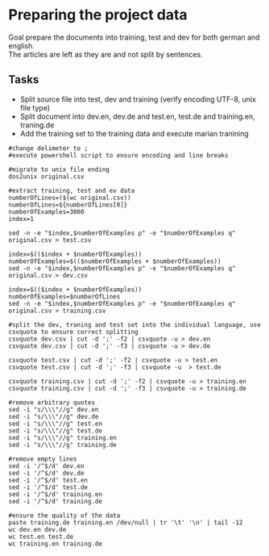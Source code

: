 # Preparing the project data 
Goal prepare the documents into training, test and dev for both german and english.  
The articles are left as they are and not split by sentences. 

## Tasks
 * Split source file into test, dev and training (verify encoding UTF-8, unix file type)
 * Split document into dev.en, dev.de and test.en, test.de and training.en, traning.de
 * Add the training set to the training data and execute marian tranining 

```
#change delimeter to ;
#execute powershell script to ensure encoding and line breaks

#migrate to unix file ending
dos2unix original.csv 

#extract training, test and ev data
numberOfLines=($(wc original.csv))
numberOfLines=${numberOfLines[0]}
numberOfExamples=3000
index=1

sed -n -e "$index,$numberOfExamples p" -e "$numberOfExamples q" original.csv > test.csv

index=$(($index + $numberOfExamples))
numberOfExamples=$(($numberOfExamples + $numberOfExamples))
sed -n -e "$index,$numberOfExamples p" -e "$numberOfExamples q" original.csv > dev.csv

index=$(($index + $numberOfExamples))
numberOfExamples=$numberOfLines
sed -n -e "$index,$numberOfExamples p" -e "$numberOfExamples q" original.csv > training.csv

#split the dev, traning and test set into the individual language, use csvquote to ensure correct splitting
csvquote dev.csv | cut -d ';' -f2 | csvquote -u > dev.en
csvquote dev.csv | cut -d ';' -f3 | csvquote -u > dev.de

csvquote test.csv | cut -d ';' -f2 | csvquote -u > test.en
csvquote test.csv | cut -d ';' -f3 | csvquote -u  > test.de

csvquote training.csv | cut -d ';' -f2 | csvquote -u > training.en
csvquote training.csv | cut -d ';' -f3 | csvquote -u > training.de

#remove arbitrary quotes
sed -i "s/\\\"//g" dev.en
sed -i "s/\\\"//g" dev.de
sed -i "s/\\\"//g" test.en
sed -i "s/\\\"//g" test.de
sed -i "s/\\\"//g" training.en
sed -i "s/\\\"//g" training.de

#remove empty lines
sed -i '/^$/d' dev.en
sed -i '/^$/d' dev.de
sed -i '/^$/d' test.en
sed -i '/^$/d' test.de
sed -i '/^$/d' training.en
sed -i '/^$/d' training.de

#ensure the quality of the data
paste training.de training.en /dev/null | tr '\t' '\n' | tail -12
wc dev.en dev.de
wc test.en test.de
wc training.en training.de
```
